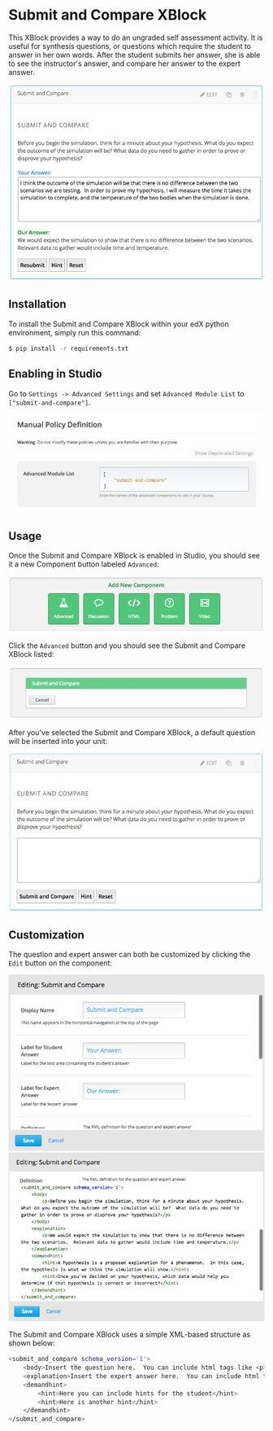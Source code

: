 Submit and Compare XBlock
=========================
This XBlock provides a way to do an ungraded self assessment activity.  It is useful for synthesis questions, or questions which require the student to answer in her own words.  After the student submits her answer, she is able to see the instructor's answer, and compare her answer to the expert answer.

![Completed Question](docs/img/submitted.png)

Installation
------------
To install the Submit and Compare XBlock within your edX python environment, simply run this command:

```bash
$ pip install -r requirements.txt
```

Enabling in Studio
------------------
Go to `Settings -> Advanced Settings` and set `Advanced Module List` to `["submit-and-compare"]`.

![Advanced Module List](docs/img/policy.png)

Usage
------------------
Once the Submit and Compare XBlock is enabled in Studio, you should see it a new Component button labeled `Advanced`:

![Component Buttons](docs/img/component.png)

Click the `Advanced` button and you should see the Submit and Compare XBlock listed:

![Advanced Component List](docs/img/advanced.png)

After you've selected the Submit and Compare XBlock, a default question will be inserted into your unit:

![Default Question](docs/img/student_view.png)

Customization
-------------
The question and expert answer can both be customized by clicking the `Edit` button on the component:

![Studio View](docs/img/studio_view1.png)
![Studio View](docs/img/studio_view2.png)

The Submit and Compare XBlock uses a simple XML-based structure as shown below:
```bash
<submit_and_compare schema_version='1'>
	<body>Insert the question here.  You can include html tags like <p>, <img>, etc.</body>
	<explanation>Insert the expert answer here.  You can include html tags like <p>, <img>, etc.</explanation>
	<demandhint>
		<hint>Here you can include hints for the student</hint>
		<hint>Here is another hint</hint>
	</demandhint>
</submit_and_compare>
```
